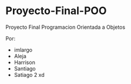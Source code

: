 # Proyecto-Final-POO
Proyecto Final Programacion Orientada a Objetos


Por:
- imlargo 
- Aleja
- Harrison
- Santiago
- Satiago 2 xd
